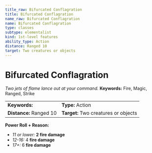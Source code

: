 ```yaml
---
title_raw: Bifurcated Conflagration
title: Bifurcated Conflagration
name_raw: Bifurcated Conflagration
name: Bifurcated Conflagration
type: classes
subtype: elementalist
kind: 1st-level features
ability_type: Action
distance: Ranged 10
target: Two creatures or objects
---
```


# Bifurcated Conflagration

*Two jets of flame lance out at your command.* **Keywords:** Fire, Magic, Ranged, Strike

|                         |                                      |
| :---------------------- | :----------------------------------- |
| **Keywords:**           | **Type:** Action                     |
| **Distance:** Ranged 10 | **Target:** Two creatures or objects |

**Power Roll + Reason:**

- *11 or lower:* **2 fire damage**
- *12-16:* 4 **fire damage**
- *17+:* 6 **fire damage**
